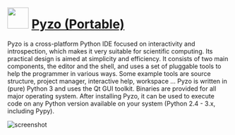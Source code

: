 ﻿# <img src="https://cdn.jsdelivr.net/gh/chtof/chocolatey-packages/automatic/pyzo.portable/pyzo.portable.png" width="48" height="48"/> [Pyzo (Portable)](https://chocolatey.org/packages/pyzo.portable)

Pyzo is a cross-platform Python IDE focused on interactivity and introspection, which makes it very suitable for scientific computing. Its practical design is aimed at simplicity and efficiency. It consists of two main components, the editor and the shell, and uses a set of pluggable tools to help the programmer in various ways. Some example tools are source structure, project manager, interactive help, workspace ... Pyzo is written in (pure) Python 3 and uses the Qt GUI toolkit. Binaries are provided for all major operating system. After installing Pyzo, it can be used to execute code on any Python version available on your system (Python 2.4 - 3.x, including Pypy).

![screenshot](https://cdn.jsdelivr.net/gh/chtof/chocolatey-packages/automatic/pyzo.portable/screenshot.png)